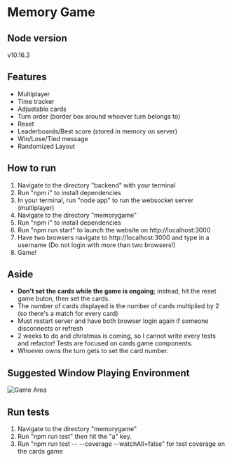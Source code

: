 # Memory Game

## Node version
v10.16.3

## Features
* Multiplayer
* Time tracker
* Adjustable cards
* Turn order (border box around whoever turn belongs to)
* Reset
* Leaderboards/Best score (stored in memory on server)
* Win/Lose/Tied message
* Randomized Layout

## How to run
1) Navigate to the directory "backend" with your terminal
2) Run "npm i" to install dependencies
3) In your terminal, run "node app" to run the websocket server (multiplayer)
4) Navigate to the directory "memorygame"
5) Run "npm i" to install dependencies
6) Run "npm run start" to launch the website on http://localhost:3000
7) Have two browsers navigate to http://localhost:3000 and type in a username (Do not login with more than two browsers!)
8) Game!

## Aside
* **Don't set the cards while the game is ongoing**; instead, hit the reset game buton, then set the cards.
* The number of cards displayed is the number of cards multiplied by 2 (so there's a match for every card)
* Must restart server and have both browser login again if someone disconnects or refresh
* 2 weeks to do and christmas is coming, so I cannot write every tests and refactor! Tests are focused on cards game components.
* Whoever owns the turn gets to set the card number.

## Suggested Window Playing Environment
![Game Area](https://imgur.com/OiGySBm.jpg)

## Run tests
1) Navigate to the directory "memorygame"
2) Run "npm run test" then hit the "a" key.
3) Run "npm run test -- --coverage --watchAll=false" for test coverage on the cards game




